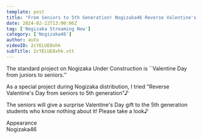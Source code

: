 ```yaml
---
template: post
title: "From Seniors to 5th Generation! Nogizaka46 Reverse Valentine's Day Operation♪"
date: 2024-02-22T13:00:06Z
tag: ['Nogizaka Streaming Now']
category: ['Nogizaka46']
author: auto 
videoID: 2cYELUE0xhk
subTitle: 2cYELUE0xhk.vtt
---
```

The standard project on Nogizaka Under Construction is ``Valentine Day from juniors to seniors.''

As a special project during Nogizaka distribution, I tried "Reverse Valentine's Day from seniors to 5th generation"♪

The seniors will give a surprise Valentine's Day gift to the 5th generation students who know nothing about it! Please take a look♪

Appearance  
Nogizaka46
